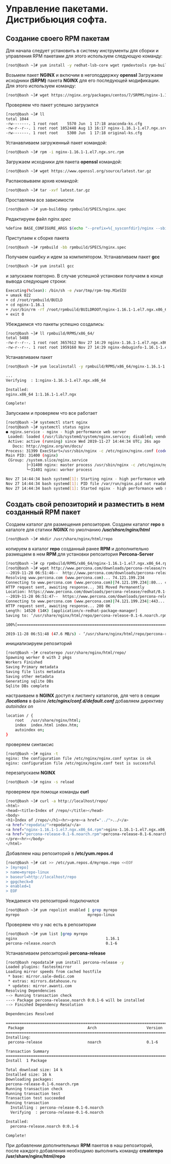# Управление пакетами. Дистрибьюция софта.
## Создание своего RPM пакетам

Для начала следует установить в систему инструменты для сборки и управления RPM пакетами для этого используем следующую команду:

```bash
[root@bash ~]# yum install -y redhat-lsb-core wget rpmdevtools rpm-build createrepo yum-utils
```

Возьмем пакет **NGINX** и включим в негоподдержку **openssl**
Загружаем исходники **(SRPM)** пакета **NGINX** для его последующей модификации. Для этого используем команду:

 ```bash
 [root@bash ~]# wget https://nginx.org/packages/centos/7/SRPMS/nginx-1.16.1-1.el7.ngx.src.rpm
 ```

 Проверяем что пакет успешно загрузился

 ```bash
 [root@bash ~]# ll
total 1044
-rw-------. 1 root root    5570 Jun  1 17:18 anaconda-ks.cfg
-rw-r--r--. 1 root root 1052448 Aug 13 16:17 nginx-1.16.1-1.el7.ngx.src.rpm
-rw-------. 1 root root    5300 Jun  1 17:18 original-ks.cfg
```

Устанавливаем загруженный пакет командой:

```bash
[root@bash ~]# rpm -i nginx-1.16.1-1.el7.ngx.src.rpm
```

Загружаем исходники для пакета **openssl** командой:

```bash
[root@bash ~]# wget https://www.openssl.org/source/latest.tar.gz
```

Распаковываем архив командой:

```bash
[root@bash ~]# tar -xvf latest.tar.gz
```

Проставляем все зависимости

```bash
[root@bash ~]# yum-builddep rpmbuild/SPECS/nginx.spec
```

Редактируем файл *nginx.spec*

```bash
%define BASE_CONFIGURE_ARGS $(echo "--prefix=%{_sysconfdir}/nginx --sbin-path=%{_sbindir}/nginx --modules-path=%{_libdir}/nginx/modules --conf-path=%{_sysconfdir}/nginx/nginx.conf --error-log-path=%{_localstatedir}/log/nginx/error.log --http-log-path=%{_localstatedir}/log/nginx/access.log --pid-path=%{_localstatedir}/run/nginx.pid --lock-path=%{_localstatedir}/run/nginx.lock --http-client-body-temp-path=%{_localstatedir}/cache/nginx/client_temp --http-proxy-temp-path=%{_localstatedir}/cache/nginx/proxy_temp --http-fastcgi-temp-path=%{_localstatedir}/cache/nginx/fastcgi_temp --http-uwsgi-temp-path=%{_localstatedir}/cache/nginx/uwsgi_temp --http-scgi-temp-path=%{_localstatedir}/cache/nginx/scgi_temp --user=%{nginx_user} --group=%{nginx_group} --with-compat --with-file-aio --with-threads --with-http_addition_module --with-http_auth_request_module --with-http_dav_module --with-http_flv_module --with-http_gunzip_module --with-http_gzip_static_module --with-http_mp4_module --with-http_random_index_module --with-http_realip_module --with-http_secure_link_module --with-http_slice_module --with-http_ssl_module --with-http_stub_status_module --with-http_sub_module --with-http_v2_module --with-mail --with-mail_ssl_module --with-openssl=/root/openssl-1.1.1d --with-stream --with-stream_realip_module --with-stream_ssl_module --with-stream_ssl_preread_module")
```

Приступаем к сборке пакета

```bash
[root@bash ~]# rpmbuild -bb rpmbuild/SPECS/nginx.spec
```

Получаем ошибку и идем за компилятором. Устанавливаем пакет **gcc**

```bash
[root@bash ~]# yum install gcc
```

и запускаем повторно. В случае успешной установки получаем в конце вывода следующие строки:

```bash
Executing(%clean): /bin/sh -e /var/tmp/rpm-tmp.M1eSIU
+ umask 022
+ cd /root/rpmbuild/BUILD
+ cd nginx-1.16.1
+ /usr/bin/rm -rf /root/rpmbuild/BUILDROOT/nginx-1.16.1-1.el7.ngx.x86_64
+ exit 0
```

Убеждаемся что пакеты успешно создались:

```bash
[root@bash ~]# ll rpmbuild/RPMS/x86_64/
total 5488
-rw-r--r--. 1 root root 3657612 Nov 27 14:29 nginx-1.16.1-1.el7.ngx.x86_64.rpm
-rw-r--r--. 1 root root 1959160 Nov 27 14:29 nginx-debuginfo-1.16.1-1.el7.ngx.x86_64.rpm
```

Устанавливаем пакет

```bash
[root@bash ~]# yum localinstall -y rpmbuild/RPMS/x86_64/nginx-1.16.1-1.el7.ngx.x86_64.rpm

...
Verifying  : 1:nginx-1.16.1-1.el7.ngx.x86_64                                                                      1/1

Installed:
nginx.x86_64 1:1.16.1-1.el7.ngx

Complete!
```

Запускаем и проверяем что все работает

```bash
[root@bash ~]# systemctl start nginx
[root@bash ~]# systemctl status nginx
● nginx.service - nginx - high performance web server
 Loaded: loaded (/usr/lib/systemd/system/nginx.service; disabled; vendor preset: disabled)
 Active: active (running) since Wed 2019-11-27 14:44:34 UTC; 26s ago
   Docs: http://nginx.org/en/docs/
Process: 31399 ExecStart=/usr/sbin/nginx -c /etc/nginx/nginx.conf (code=exited, status=0/SUCCESS)
Main PID: 31400 (nginx)
 CGroup: /system.slice/nginx.service
         ├─31400 nginx: master process /usr/sbin/nginx -c /etc/nginx/nginx.conf
         └─31401 nginx: worker process

Nov 27 14:44:34 bash systemd[1]: Starting nginx - high performance web server...
Nov 27 14:44:34 bash systemd[1]: PID file /var/run/nginx.pid not readable (yet?) after start.
Nov 27 14:44:34 bash systemd[1]: Started nginx - high performance web server.
```

## Создать свой репозиторий и разместить в нем созданный RPM пакет

Создаем каталог для размещения репозитория. Создаем каталог **repo** в каталоге для статики **NGINX** по умолчанию ***/usr/shsre/nginx/html***

```bash
[root@bash ~]# mkdir /usr/share/nginx/html/repo
```

копируем в каталог **repo** созданный ранее **RPM** и дополнительно размещаем в нем **RPM** для установки репозитория **Percona-Server**

```bash
[root@bash ~]# cp rpmbuild/RPMS/x86_64/nginx-1.16.1-1.el7.ngx.x86_64.rpm /usr/share/nginx/html/repo
[root@bash ~]# wget http://www.percona.com/downloads/percona-release/redhat/0.1-6/percona-release-0.1-6.noarch.rpm -O /usr/share/nginx/html/repo/percona-release-0.1-6.noarch.rpm
--2019-11-28 06:51:46--  http://www.percona.com/downloads/percona-release/redhat/0.1-6/percona-release-0.1-6.noarch.rpm
Resolving www.percona.com (www.percona.com)... 74.121.199.234
Connecting to www.percona.com (www.percona.com)|74.121.199.234|:80... connected.
HTTP request sent, awaiting response... 301 Moved Permanently
Location: https://www.percona.com/downloads/percona-release/redhat/0.1-6/percona-release-0.1-6.noarch.rpm [following]
--2019-11-28 06:51:47--  https://www.percona.com/downloads/percona-release/redhat/0.1-6/percona-release-0.1-6.noarch.rpm
Connecting to www.percona.com (www.percona.com)|74.121.199.234|:443... connected.
HTTP request sent, awaiting response... 200 OK
Length: 14520 (14K) [application/x-redhat-package-manager]
Saving to: ‘/usr/share/nginx/html/repo/percona-release-0.1-6.noarch.rpm’

100%[==============================================================================>] 14,520      --.-K/s   in 0s

2019-11-28 06:51:48 (47.6 MB/s) - ‘/usr/share/nginx/html/repo/percona-release-0.1-6.noarch.rpm’ saved [14520/14520]
```

инициализируем репозиторий

```bash
[root@bash ~]# createrepo /usr/share/nginx/html/repo/
Spawning worker 0 with 2 pkgs
Workers Finished
Saving Primary metadata
Saving file lists metadata
Saving other metadata
Generating sqlite DBs
Sqlite DBs complete
```

настраиваем в **NGINX** доступ к листингу каталогов, для чего в секции ***/locations*** в файле ***/etc/nginx/conf.d/default.conf*** добавляем директиву *autoindex on*

```bash
location / {
    root   /usr/share/nginx/html;
    index  index.html index.htm;
    autoindex on;
}
```

проверяем синтаксис

```bash
[root@bash ~]# nginx -t
nginx: the configuration file /etc/nginx/nginx.conf syntax is ok
nginx: configuration file /etc/nginx/nginx.conf test is successful
```

перезапускаем **NGINX**

```bash
[root@bash ~]# nginx -s reload
```

проверяем при помощи команды **curl**

```bash
[root@bash ~]# curl -a http://localhost/repo/
<html>
<head><title>Index of /repo/</title></head>
<body>
<h1>Index of /repo/</h1><hr><pre><a href="../">../</a>
<a href="repodata/">repodata/</a>                                          28-Nov-2019 06:54                   -
<a href="nginx-1.16.1-1.el7.ngx.x86_64.rpm">nginx-1.16.1-1.el7.ngx.x86_64.rpm</a>                  28-Nov-2019 06:47             3657612
<a href="percona-release-0.1-6.noarch.rpm">percona-release-0.1-6.noarch.rpm</a>                   13-Jun-2018 06:34               14520
</pre><hr></body>
</html>
```

Добавляем наш репозиторий в  **/etc/yum.repos.d**

```bash
[root@bash ~]# cat >> /etc/yum.repos.d/myrepo.repo <<EOF
> [myrepo]
> name=myrepo-linux
> baseurl=http://localhost/repo
> gpgcheck=0
> enabled=1
> EOF
```

Уеждаемся что репозиторий подключился

```bash
[root@bash ~]# yum repolist enabled | grep myrepo
myrepo                              myrepo-linux                               2
```

Проверяем что у нас есть в репозитории

```bash
[root@bash ~]# yum list |grep myrepo
nginx                                       1.16.1                     myrepo
percona-release.noarch                      0.1-6                      myrepo
```

Устанавливаем репозиторий **percona-release**

```bash
[root@bash repodata]# yum install percona-release -y
Loaded plugins: fastestmirror
Loading mirror speeds from cached hostfile
 * base: mirror.sale-dedic.com
 * extras: mirrors.datahouse.ru
 * updates: mirror.awanti.com
Resolving Dependencies
--> Running transaction check
---> Package percona-release.noarch 0:0.1-6 will be installed
--> Finished Dependency Resolution

Dependencies Resolved

========================================================================================================================
 Package                            Arch                      Version                   Repository                 Size
========================================================================================================================
Installing:
 percona-release                    noarch                    0.1-6                     myrepo                     14 k

Transaction Summary
========================================================================================================================
Install  1 Package

Total download size: 14 k
Installed size: 16 k
Downloading packages:
percona-release-0.1-6.noarch.rpm                                                                 |  14 kB  00:00:00
Running transaction check
Running transaction test
Transaction test succeeded
Running transaction
  Installing : percona-release-0.1-6.noarch                                                                         1/1
  Verifying  : percona-release-0.1-6.noarch                                                                         1/1

Installed:
  percona-release.noarch 0:0.1-6

Complete!
```

При добавлении дополнительных **RPM** пакетов в наш репозиторий, после каждого добавления необходимо выполнить команду **createrepo /usr/share/nginx/html/repo**  
